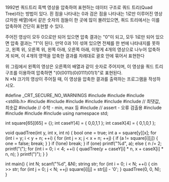 1992번 쿼드트리
흑백 영상을 압축하여 표현하는 데이터 구조로 쿼드 트리(Quad Tree)라는 방법이 있다. 
흰 점을 나타내는 0과 검은 점을 나타내는 1로만 이루어진 영상(2차원 배열)에서 같은 숫자의 점들이 한 곳에 많이 몰려있으면, 쿼드 트리에서는 이를 압축하여 간단히 표현할 수 있다.

주어진 영상이 모두 0으로만 되어 있으면 압축 결과는 "0"이 되고, 모두 1로만 되어 있으면 압축 결과는 "1"이 된다. 
만약 0과 1이 섞여 있으면 전체를 한 번에 나타내지를 못하고, 왼쪽 위, 오른쪽 위, 왼쪽 아래, 
오른쪽 아래, 이렇게 4개의 영상으로 나누어 압축하게 되며, 이 4개의 영역을 압축한 결과를 차례대로 괄호 안에 묶어서 표현한다

위 그림에서 왼쪽의 영상은 오른쪽의 배열과 같이 숫자로 주어지며, 이 영상을 쿼드 트리 구조를 이용하여 압축하면 "(0(0011)(0(0111)01)1)"로 표현된다.  
N ×N 크기의 영상이 주어질 때, 이 영상을 압축한 결과를 출력하는 프로그램을 작성하시오.



#define _CRT_SECURE_NO_WARNINGS
#include <numeric>
#include <cstdio>
#include <stdlib.h>
#include <iostream>
#include <cstring>
#include <string>
#include <algorithm>
#include <vector>
#include <climits>   // 최댓값, 최솟값
#include <cmath>   // 수학 - min, max 등
#include <cassert>   // assert - 오류 검출용
#include <queue>
#include <stack>
#include <deque>
#include <map>
using namespace std;

int square[65][65] = {};
int caseY[4] = { 0,0,1,1 };
int caseX[4] = { 0,1,0,1 };

void quadTree(int y, int x, int n) {
	bool one = true;
	int a = square[y][x];
	for (int i = y; i < y + n; ++i) {
		for (int j = x; j < x + n; ++j) {
			if (a != square[i][j]) {
				one = false;
				break;
			}
		}
		if (!one)
			break;
	}
	if (one)
		printf("%d", a);
	else {
		n /= 2;
		printf("(");
		for (int i = 0; i < 4; ++i) {
			quadTree(y + caseY[i] * n, x + caseX[i] * n, n);
		}
		printf(")");
	}
}

int main() {
	int N;
	scanf("%d", &N);
	string str;
	for (int i = 0; i < N; ++i) {
		cin >> str;
		for (int j = 0; j < N; ++j)
			square[i][j] = str[j] - '0';
	}
	quadTree(0, 0, N);
}
